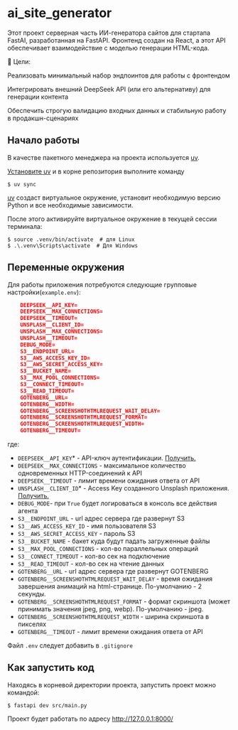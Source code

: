 # ai_site_generator
Этот проект серверная часть ИИ-генератора сайтов для стартапа FastAI, разработанная на FastAPI.
Фронтенд создан на React, а этот API обеспечивает взаимодействие с моделью генерации HTML-кода.

🚀 Цели:

Реализовать минимальный набор эндпоинтов для работы с фронтендом

Интегрировать внешний DeepSeek API (или его альтернативу) для генерации контента

Обеспечить строгую валидацию входных данных и стабильную работу в продакшн-сценариях


## Начало работы
В качестве пакетного менеджера на проекта используется [uv](https://docs.astral.sh/uv/).

[Установите uv](https://gitlab.dvmn.org/root/fastapi-articles/-/wikis/Uv-package-manager#1-%D1%83%D1%81%D1%82%D0%B0%D0%BD%D0%BE%D0%B2%D0%BA%D0%B0-uv) и в корне репозитория выполните команду

```shell
$ uv sync
```

[uv](https://docs.astral.sh/uv/) создаст виртуальное окружение, установит необходимую версию Python и все необходимые зависимости.

После этого активируйте виртуальное окружение в текущей сессии терминала:

```shell
$ source .venv/bin/activate  # для Linux
$ .\.venv\Scripts\activate  # Для Windows
```
## Переменные окружения 
Для работы приложения потребуются следующие групповые настройки(`example.env`):
```json
    DEEPSEEK__API_KEY=
    DEEPSEEK__MAX_CONNECTIONS=
    DEEPSEEK__TIMEOUT=
    UNSPLASH__CLIENT_ID=
    UNSPLASH__MAX_CONNECTIONS=
    UNSPLASH__TIMEOUT=
    DEBUG_MODE=
    S3__ENDPOINT_URL=
    S3__AWS_ACCESS_KEY_ID=
    S3__AWS_SECRET_ACCESS_KEY=
    S3__BUCKET_NAME=
    S3__MAX_POOL_CONNECTIONS=
    S3__CONNECT_TIMEOUT=
    S3__READ_TIMEOUT=
    GOTENBERG__URL=
    GOTENBERG__WIDTH=
    GOTENBERG__SCREENSHOTHTMLREQUEST_WAIT_DELAY=
    GOTENBERG__SCREENSHOTHTMLREQUEST_FORMAT=
    GOTENBERG__SCREENSHOTHTMLREQUEST_WIDTH=
    GOTENBERG__TIMEOUT=
```
где:
- `DEEPSEEK__API_KEY`* - API-ключ аутентификации. [Получить.](https://api-docs.deepseek.com/)
- `DEEPSEEK__MAX_CONNECTIONS` - максимальное количество одновременных HTTP-соединений к API
- `DEEPSEEK__TIMEOUT` - лимит времени ожидания ответа от API
- `UNSPLASH__CLIENT_ID`* - Access Key созданного Unsplash приложения. [Получить.](https://unsplash.com/documentation#creating-a-developer-account)
- `DEBUG_MODE`- при `True` будет логироваться в консоль все действия агента
- `S3__ENDPOINT_URL` - url адрес сервера где развернут S3
- `S3__AWS_ACCESS_KEY_ID` - имя пользователя S3
- `S3__AWS_SECRET_ACCESS_KEY` - пароль S3
- `S3__BUCKET_NAME` - бакет куда будут падать загруженные файлы
- `S3__MAX_POOL_CONNECTIONS` - кол-во параллельных операций
- `S3__CONNECT_TIMEOUT` - кол-во сек на подключение
- `S3__READ_TIMEOUT` - кол-во сек на чтение данных
- `GOTENBERG__URL` - url адрес сервера где развернут GOTENBERG
- `GOTENBERG__SCREENSHOTHTMLREQUEST_WAIT_DELAY` - время ожидания завершения анимаций на html-странице. По-умолчанию - 2 секунды.
- `GOTENBERG__SCREENSHOTHTMLREQUEST_FORMAT` - формат скриншота (может принимать значения jpeg, png, webp). По-умолчанию - jpeg.
- `GOTENBERG__SCREENSHOTHTMLREQUEST_WIDTH` - ширина скриншота в пикселях
- `GOTENBERG__TIMEOUT` - лимит времени ожидания ответа от API

Файл `.env` следует добавить в `.gitignore`

## Как запустить код

Находясь в корневой директории проекта, запустить проект можно командой:

```shell
$ fastapi dev src/main.py
```

Проект будет работать по адресу http://127.0.0.1:8000/
